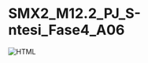 # SMX2_M12.2_PJ_S-ntesi_Fase4_A06


![HTML]( https://github.com/PhilipR7/2425-SMX2-M8UF1A1-HistoriaWeb-1991-html-Rendon-Chamba-Philip)

